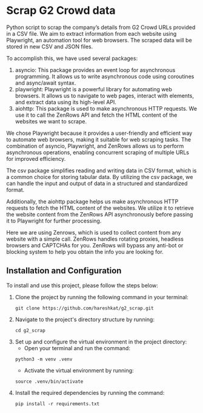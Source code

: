 # Scrap G2 Crowd data

Python script to scrap the company’s details from G2 Crowd URLs provided in a CSV file. We aim to extract information from each website using Playwright, an automation tool for web browsers. The scraped data will be stored in new CSV and JSON files.

To accomplish this, we have used several packages:
1. asyncio: This package provides an event loop for asynchronous programming. It allows us to write asynchronous code using coroutines and async/await syntax.
2. playwright: Playwright is a powerful library for automating web browsers. It allows us to navigate to web pages, interact with elements, and extract data using its high-level API.
3. aiohttp: This package is used to make asynchronous HTTP requests. We use it to call the ZenRows API and fetch the HTML content of the websites we want to scrape.

We chose Playwright because it provides a user-friendly and efficient way to automate web browsers, making it suitable for web scraping tasks. The combination of asyncio, Playwright, and ZenRows allows us to perform asynchronous operations, enabling concurrent scraping of multiple URLs for improved efficiency.

The csv package simplifies reading and writing data in CSV format, which is a common choice for storing tabular data. By utilizing the csv package, we can handle the input and output of data in a structured and standardized format.

Additionally, the aiohttp package helps us make asynchronous HTTP requests to fetch the HTML content of the websites. We utilize it to retrieve the website content from the ZenRows API asynchronously before passing it to Playwright for further processing.

Here we are using Zenrows, which is used to collect content from any website with a simple call. ZenRows handles rotating proxies, headless browsers and CAPTCHAs for you. ZenRows will bypass any anti-bot or blocking system to help you obtain the info you are looking for.


## Installation and Configuration
To install and use this project, please follow the steps below:

1. Clone the project by running the following command in your terminal:
   ```
   git clone https://github.com/hareshkat/g2_scrap.git
   ```
3. Navigate to the project's directory structure by running:
   ```
   cd g2_scrap
   ```
4. Set up and configure the virtual environment in the project directory:
   - Open your terminal and run the command:
   ```
   python3 -m venv .venv
   ```
   - Activate the virtual environment by running:
   ```
   source .venv/bin/activate
   ```
5. Install the required dependencies by running the command:
   ```
   pip install -r requirements.txt
   ```
